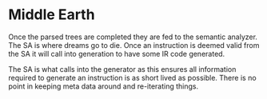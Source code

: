 # Middle Earth

Once the parsed trees are completed they are fed to the semantic analyzer. 
The SA is where dreams go to die. Once an instruction is deemed valid from the SA
it will call into generation to have some IR code generated. 

The SA is what calls into the generator as this ensures all information required to 
generate an instruction is as short lived as possible. There is no point in keeping
meta data around and re-iterating things.
